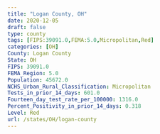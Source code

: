 ```yaml
---
title: "Logan County, OH"
date: 2020-12-05
draft: false
type: county
tags: [FIPS:39091.0,FEMA:5.0,Micropolitan,Red]
categories: [OH]
County: Logan County
State: OH
FIPS: 39091.0
FEMA_Region: 5.0
Population: 45672.0
NCHS_Urban_Rural_Classification: Micropolitan
Tests_in_prior_14_days: 601.0
Fourteen_day_test_rate_per_100000: 1316.0
Percent_Positivity_in_prior_14_days: 0.318
Level: Red
url: /states/OH/logan-county
---
```




